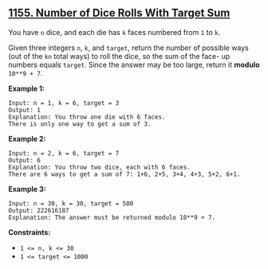 ## [1155. Number of Dice Rolls With Target Sum](https://leetcode.com/problems/number-of-dice-rolls-with-target-sum/) 

You have `n` dice, and each die has `k` faces numbered from `1` to `k`.

Given three integers `n`, `k`, and `target`, return the number of possible
ways (out of the `kn` total ways) to roll the dice, so the sum of the face-
up numbers equals `target`. Since the answer may be too large, return it
**modulo** `10**9 + 7`.



**Example 1:**

    
    
    Input: n = 1, k = 6, target = 3
    Output: 1
    Explanation: You throw one die with 6 faces.
    There is only one way to get a sum of 3.
    

**Example 2:**

    
    
    Input: n = 2, k = 6, target = 7
    Output: 6
    Explanation: You throw two dice, each with 6 faces.
    There are 6 ways to get a sum of 7: 1+6, 2+5, 3+4, 4+3, 5+2, 6+1.
    

**Example 3:**

    
    
    Input: n = 30, k = 30, target = 500
    Output: 222616187
    Explanation: The answer must be returned modulo 10**9 + 7.
    



**Constraints:**

  * `1 <= n, k <= 30`
  * `1 <= target <= 1000`

